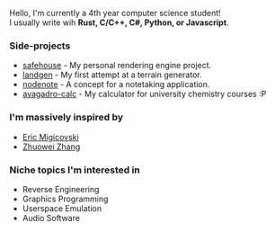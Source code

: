 Hello, I'm currently a 4th year computer science student!\
I usually write wih **Rust, C/C++, C#, Python, or Javascript**.
### Side-projects
* [safehouse](https://github.com/toastmod/projectsafehouse) - My personal rendering engine project.
* [landgen](https://github.com/toastmod/landgen) - My first attempt at a terrain generator.
* [nodenote](https://github.com/toastmod/nodenote) - A concept for a notetaking application.
* [avagadro-calc](https://github.com/toastmod/avagadro-calc) - My calculator for university chemistry courses :P

### I'm massively inspired by
* [Eric Migicovski](https://github.com/ericmigi)
* [Zhuowei Zhang](https://github.com/zhuowei)

### Niche topics I'm interested in
* Reverse Engineering
* Graphics Programming
* Userspace Emulation
* Audio Software
